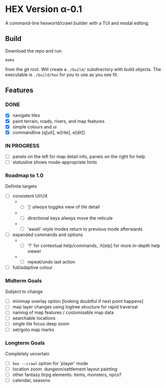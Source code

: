 # HEX Version α-0.1

A command-line hexworld/crawl builder with a TUI and modal editing.

## Build

Download the repo and run

    make

from the git root. Will create a `./build/` subdirectory with build objects. The
executable is `./build/hex` for you to use as you see fit.

## Features

### DONE

 - [X] navigate tiles
 - [X] paint terrain, roads, rivers, and map features
 - [X] simple colours and ui
 - [X] commandline (q[uit], w[rite], e[dit])

### IN PROGRESS

 - [ ] panels on the left for map detail info, panels on the right for help
 - [ ] statusline shows mode-appropriate hints

### Roadmap to 1.0

Definite targets

 - [ ] consistent UI/UX
     - - [ ] 'j' _always_ toggles view of tile detail
     - - [ ] directional keys _always_ move the reticule
     - - [ ] 'await'-style modes return to previous mode afterwards
 - [ ] expanded commands and options
     - - [ ] '?' for contextual help/commands, :h[elp] for more in-depth help viewer
     - - [ ] repeat/undo last action
 - [ ] full/adaptive colour

### Midterm Goals

Subject to change

 - [ ] minimap overlay option [looking doubtful if next point happens]
 - [ ] map layer changes using logtree structure for rapid traversal
 - [ ] naming of map features / customisable map data
 - [ ] searchable locations
 - [ ] single tile focus deep zoom
 - [ ] set/goto map marks

### Longterm Goals

Completely uncertain

 - [ ] `hex --crawl` option for 'player' mode
 - [ ] location zoom. dungeon/settlement layout painting
 - [ ] other fantasy ttrpg elements: items, monsters, npcs?
 - [ ] calendar, seasons
